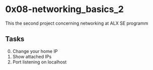 # 0x08-networking_basics_2
This the second project concerning networking at ALX SE programm

## Tasks

0. Change your home IP
1. Show attached IPs
2. Port listening on localhost


